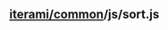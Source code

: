 [iterami/common](https://github.com/iterami/Documentation.htm/blob/gh-pages/common/README.md)/js/sort.js
--------------------------------------------------------------------------------------------------------
